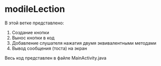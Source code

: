 # modileLection

В этой ветке представлено:
1) Создание кнопки
2) Вынос кнопки в код
3) Добавление слушателя нажатия двумя эквивалентными методами 
4) Вывод сообщения (тоста) на экран

Весь код представлен в файле MainActivity.java
